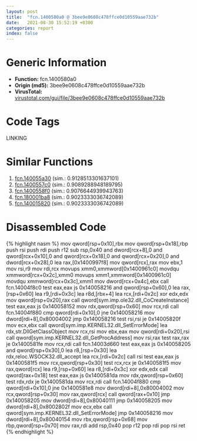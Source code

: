 ```yaml
---
layout: post
title:  "fcn.1400580a0 @ 3bee9e0608c478ffce0d10559aae732b"
date:   2021-08-30 15:52:19 +0300
categories: report
index: false
---
```


# Generic Information
- **Function:** fcn.1400580a0
- **Origin (md5):** 3bee9e0608c478ffce0d10559aae732b
- **VirusTotal:** [virustotal.com/gui/file/3bee9e0608c478ffce0d10559aae732b][virustotal_ref]

# Code Tags
<span class="tag" id="LINKING">LINKING</span>


# Similar Functions

1. [fcn.140055a30][similar_1_ref] (sim.: 0.9128513301637101)
2. [fcn.1400557c0][similar_2_ref] (sim.: 0.9089288948189795)
3. [fcn.1400558f0][similar_3_ref] (sim.: 0.9076644939943763)
4. [fcn.180001ba8][similar_4_ref] (sim.: 0.9023333036742089)
5. [fcn.140015820][similar_5_ref] (sim.: 0.9023333036742089)


# Disassembled Code

{% highlight nasm %}
mov qword[rsp+0x10],rbx
mov qword[rsp+0x18],rbp
push rsi
push rdi
push r12
sub rsp,0x40
and dword[rcx+8],0
and qword[rcx+0x10],0
and qword[rcx+0x18],0
and qword[rcx+0x20],0
and dword[rcx+0x28],0
lea rax,[0x1400997f8]
mov qword[rcx],rax
mov ebx,1
mov rsi,r9
mov rdi,rcx
movups xmm0,xmmword[0x1400961c0]
movdqu xmmword[rcx+0x2c],xmm0
movups xmm1,xmmword[0x1400961c0]
movdqu xmmword[rcx+0x3c],xmm1
mov dword[rcx+0x4c],ebx
call fcn.14004f8c0
test eax,eax
js 0x140058216
and qword[rsp+0x60],0
lea rax,[rsp+0x60]
lea r9,[rdi+0x3c]
lea r8d,[rbx+4]
lea rcx,[rdi+0x2c]
xor edx,edx
mov qword[rsp+0x20],rax
call qword[sym.imp.ole32.dll_CoCreateInstance]
test eax,eax
js 0x140058152
mov rdx,qword[rsp+0x60]
mov rcx,rdi
call fcn.14004f880
cmp qword[rdi+0x10],0
jne 0x140058216
mov dword[rdi+8],0x80004002
jmp 0x140058216
test rsi,rsi
je 0x14005820f
mov ecx,ebx
call qword[sym.imp.KERNEL32.dll_SetErrorMode]
lea rdx,str.DllGetClassObject
mov rcx,rsi
mov ebx,eax
mov qword[rdi+0x20],rsi
call qword[sym.imp.KERNEL32.dll_GetProcAddress]
mov rsi,rax
test rax,rax
je 0x1400581fe
mov rcx,rdi
call fcn.14003d660
test eax,eax
js 0x140058205
and qword[rsp+0x30],0
lea r8,[rsp+0x30]
lea rdx,reloc.WSOCK32.dll_accept
lea rcx,[rdi+0x2c]
call rsi
test eax,eax
js 0x1400581f5
mov rcx,qword[rsp+0x30]
test rcx,rcx
je 0x1400581f5
mov rax,qword[rcx]
lea r9,[rsp+0x60]
lea r8,[rdi+0x3c]
xor edx,edx
call qword[rax+0x18]
test eax,eax
js 0x1400581da
mov rdx,qword[rsp+0x60]
test rdx,rdx
je 0x1400581da
mov rcx,rdi
call fcn.14004f880
cmp qword[rdi+0x10],0
jne 0x1400581e8
mov dword[rdi+8],0x80004002
mov rcx,qword[rsp+0x30]
mov rax,qword[rcx]
call qword[rax+0x10]
jmp 0x140058205
mov dword[rdi+8],0x80040111
jmp 0x140058205
mov dword[rdi+8],0x8002802f
mov ecx,ebx
call qword[sym.imp.KERNEL32.dll_SetErrorMode]
jmp 0x140058216
mov dword[rdi+8],0x80040154
mov rbx,qword[rsp+0x68]
mov rbp,qword[rsp+0x70]
mov rax,rdi
add rsp,0x40
pop r12
pop rdi
pop rsi
ret
{% endhighlight %}


[similar_1_ref]: /report/fcn.140055a30@3bee9e0608c478ffce0d10559aae732b
[similar_2_ref]: /report/fcn.1400557c0@3bee9e0608c478ffce0d10559aae732b
[similar_3_ref]: /report/fcn.1400558f0@3bee9e0608c478ffce0d10559aae732b
[similar_4_ref]: /report/fcn.180001ba8@7dc44f7522d53d03c7b1f4335f6d2a15
[similar_5_ref]: /report/fcn.140015820@c5b958b285b208bffd52d8455e15d93a
[virustotal_ref]: https://www.virustotal.com/gui/file/3bee9e0608c478ffce0d10559aae732b